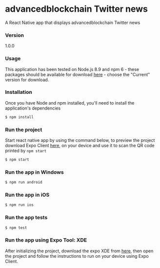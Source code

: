 # advancedblockchain Twitter news

A React Native app that displays advancedblockchain Twitter news 

### Version
1.0.0

### Usage

This application has been tested on Node.js 8.9 and npm 6 - these packages should
be available for download [here](https://nodejs.org/en/) - choose the "Current"
version for download.

### Installation

Once you have Node and npm installed, you'll need
to install the application's dependencies

```sh
$ npm install
```

### Run the project

Start react native app by using the command below,
to preview the project download Expo Client [here](https://expo.io/learn), 
on your device and use it to scan the QR code printed by ```npm start```

```sh
$ npm start
```
### Run the app in Windows

```sh
$ npm run android
```

### Run the app in iOS

```sh
$ npm run ios
```

### Run the app tests

```sh
$ npm test
```

### Run the app using Expo Tool: XDE

After initializing the project, download the expo XDE from [here](https://docs.expo.io/versions/latest/introduction/installation),
then open the project and follow the instructions to run on your device using Expo Client.
